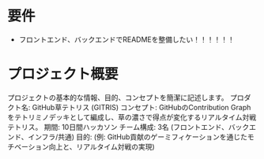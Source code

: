 # 要件
- フロントエンド、バックエンドでREADMEを整備したい！！！！！！

# プロジェクト概要
プロジェクトの基本的な情報、目的、コンセプトを簡潔に記述します。
プロダクト名: GitHub草テトリス (GITRIS)
コンセプト: GitHubのContribution Graphをテトリミノデッキとして編成し、草の濃さで得点が変化するリアルタイム対戦テトリス。
期間: 10日間ハッカソン
チーム構成: 3名 (フロントエンド、バックエンド、インフラ/共通)
目的: (例: GitHub貢献のゲーミフィケーションを通じたモチベーション向上と、リアルタイム対戦の実現)
